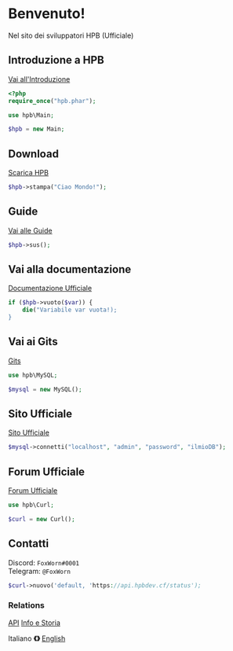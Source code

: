 # Benvenuto!
Nel sito dei sviluppatori HPB (Ufficiale)

## Introduzione a HPB
[Vai all'Introduzione](https://dev.hpbdev.cf/intro/)

```php
<?php
require_once("hpb.phar");

use hpb\Main;

$hpb = new Main;
```

## Download
[Scarica HPB](https://dev.hpbdev.cf/download/)

```php
$hpb->stampa("Ciao Mondo!");
```

## Guide
[Vai alle Guide](https://dev.hpbdev.cf/guide/index)

```php
$hpb->sus();
```

## Vai alla documentazione
[Documentazione Ufficiale](https://dev.hpbdev.cf/docs/base)

```php
if ($hpb->vuoto($var)) {
    die("Variabile var vuota!);
}
```

## Vai ai Gits
[Gits](https://dev.hpbdev.cf/gits/index)

```php
use hpb\MySQL;

$mysql = new MySQL();
```

## Sito Ufficiale
[Sito Ufficiale](https://hpbdev.cf/)

```php
$mysql->connetti("localhost", "admin", "password", "ilmioDB");
```

## Forum Ufficiale
[Forum Ufficiale](https://hpbdev.cf/forum/)

```php
use hpb\Curl;

$curl = new Curl();
```

## Contatti
Discord: `FoxWorn#0001`<br>
Telegram: `@FoxWorn`

```php
$curl->nuovo('default, 'https://api.hpbdev.cf/status');
```

### Relations
[API](https://api.hpbdev.cf/extwiew/)
[Info e Storia](https://dev.hpbdev.cf/hpb)






Italiano **《》** [English](https://dev.hpbdev.cf/en/)
